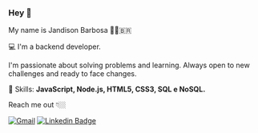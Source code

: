 ### Hey 👋

My name is Jandison Barbosa 👦🏼‍🇧🇷

💻 I'm a backend developer.

I'm passionate about solving problems and learning. Always open to new challenges and ready to face changes.

🚀 Skills: **JavaScript, Node.js, HTML5, CSS3, SQL e NoSQL.**

Reach me out 👇🏼

[![Gmail](https://img.shields.io/badge/-jandsonbarbosa.dev@gmail.com-e34c41?style=flat-square&labelColor=e34c41&logo=gmail&logoColor=white&link=jandsonbarbosa.dev@gmail.com)](mailto:jandsonbarbosa.dev@gmail.com) [![Linkedin Badge](https://img.shields.io/badge/-Jandison%20Barbosa-blue?style=flat-square&logo=Linkedin&logoColor=white&link=https://www.linkedin.com/in/jandisonbarbosa)](https://www.linkedin.com/in/jandisonbarbosa)


